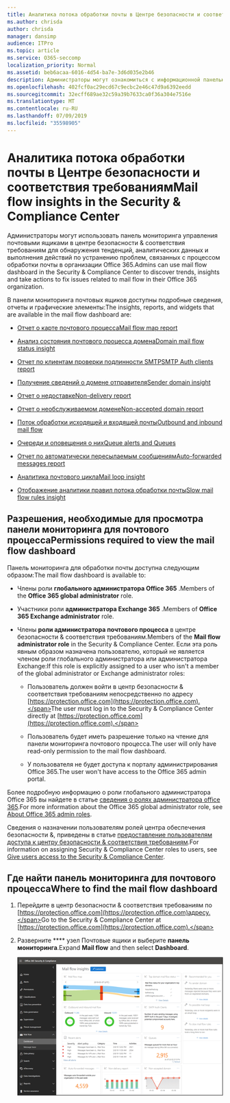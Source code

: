 ```yaml
---
title: Аналитика потока обработки почты в Центре безопасности и соответствия требованиям
ms.author: chrisda
author: chrisda
manager: dansimp
audience: ITPro
ms.topic: article
ms.service: O365-seccomp
localization_priority: Normal
ms.assetid: beb6acaa-6016-4d54-ba7e-3d6d035e2b46
description: Администраторы могут ознакомиться с информационной панелью почтовых ящиков в центре безопасности & соответствия требованиям.
ms.openlocfilehash: 402fcf0ac29ecd67c9ecbc2e46c47d9a6392eedd
ms.sourcegitcommit: 32ecff689ae32c59a39b7633ca0f36a304e7516e
ms.translationtype: MT
ms.contentlocale: ru-RU
ms.lasthandoff: 07/09/2019
ms.locfileid: "35598905"
---
```

# <a name="mail-flow-insights-in-the-security--compliance-center"></a><span data-ttu-id="34cd4-103">Аналитика потока обработки почты в Центре безопасности и соответствия требованиям</span><span class="sxs-lookup"><span data-stu-id="34cd4-103">Mail flow insights in the Security & Compliance Center</span></span>

<span data-ttu-id="34cd4-104">Администраторы могут использовать панель мониторинга управления почтовыми ящиками в центре безопасности & соответствия требованиям для обнаружения тенденций, аналитических данных и выполнения действий по устранению проблем, связанных с процессом обработки почты в организации Office 365.</span><span class="sxs-lookup"><span data-stu-id="34cd4-104">Admins can use mail flow dashboard in the Security & Compliance Center to discover trends, insights and take actions to fix issues related to mail flow in their Office 365 organization.</span></span>

<span data-ttu-id="34cd4-105">В панели мониторинга почтовых ящиков доступны подробные сведения, отчеты и графические элементы:</span><span class="sxs-lookup"><span data-stu-id="34cd4-105">The insights, reports, and widgets that are available in the mail flow dashboard are:</span></span>

- [<span data-ttu-id="34cd4-106">Отчет о карте почтового процесса</span><span class="sxs-lookup"><span data-stu-id="34cd4-106">Mail flow map report</span></span>](mfi-mail-flow-map-report.md)

- [<span data-ttu-id="34cd4-107">Анализ состояния почтового процесса домена</span><span class="sxs-lookup"><span data-stu-id="34cd4-107">Domain mail flow status insight</span></span>](mfi-domain-mail-flow-status-insight.md)

- [<span data-ttu-id="34cd4-108">Отчет по клиентам проверки подлинности SMTP</span><span class="sxs-lookup"><span data-stu-id="34cd4-108">SMTP Auth clients report</span></span>](mfi-smtp-auth-clients-report.md)

- [<span data-ttu-id="34cd4-109">Получение сведений о домене отправителя</span><span class="sxs-lookup"><span data-stu-id="34cd4-109">Sender domain insight</span></span>](mfi-sender-domain-insight.md)

- [<span data-ttu-id="34cd4-110">Отчет о недоставке</span><span class="sxs-lookup"><span data-stu-id="34cd4-110">Non-delivery report</span></span>](mfi-non-delivery-report.md)

- [<span data-ttu-id="34cd4-111">Отчет о необслуживаемом домене</span><span class="sxs-lookup"><span data-stu-id="34cd4-111">Non-accepted domain report</span></span>](mfi-non-accepted-domain-report.md)

- [<span data-ttu-id="34cd4-112">Поток обработки исходящей и входящей почты</span><span class="sxs-lookup"><span data-stu-id="34cd4-112">Outbound and inbound mail flow</span></span>](mfi-outbound-and-inbound-mail-flow.md)

- [<span data-ttu-id="34cd4-113">Очереди и оповещения о них</span><span class="sxs-lookup"><span data-stu-id="34cd4-113">Queue alerts and Queues</span></span>](mfi-queue-alerts-and-queues.md)

- [<span data-ttu-id="34cd4-114">Отчет по автоматически пересылаемым сообщениям</span><span class="sxs-lookup"><span data-stu-id="34cd4-114">Auto-forwarded messages report</span></span>](mfi-auto-forwarded-messages-report.md)

- [<span data-ttu-id="34cd4-115">Аналитика почтового цикла</span><span class="sxs-lookup"><span data-stu-id="34cd4-115">Mail loop insight</span></span>](mfi-mail-loop-insight.md)

- [<span data-ttu-id="34cd4-116">Отображение аналитики правил потока обработки почты</span><span class="sxs-lookup"><span data-stu-id="34cd4-116">Slow mail flow rules insight</span></span>](mfi-slow-mail-flow-rules-insight.md)

## <a name="permissions-required-to-view-the-mail-flow-dashboard"></a><span data-ttu-id="34cd4-117">Разрешения, необходимые для просмотра панели мониторинга для почтового процесса</span><span class="sxs-lookup"><span data-stu-id="34cd4-117">Permissions required to view the mail flow dashboard</span></span>

<span data-ttu-id="34cd4-118">Панель мониторинга для обработки почты доступна следующим образом:</span><span class="sxs-lookup"><span data-stu-id="34cd4-118">The mail flow dashboard is available to:</span></span>

- <span data-ttu-id="34cd4-119">Члены роли **глобального администратора Office 365** .</span><span class="sxs-lookup"><span data-stu-id="34cd4-119">Members of the **Office 365 global administrator** role.</span></span>

- <span data-ttu-id="34cd4-120">Участники роли **администратора Exchange 365** .</span><span class="sxs-lookup"><span data-stu-id="34cd4-120">Members of **Office 365 Exchange administrator** role.</span></span>

- <span data-ttu-id="34cd4-121">Члены **роли администратора почтового процесса** в центре безопасности & соответствия требованиям.</span><span class="sxs-lookup"><span data-stu-id="34cd4-121">Members of the **Mail flow administrator role** in the Security & Compliance Center.</span></span> <span data-ttu-id="34cd4-122">Если эта роль явным образом назначена пользователю, который не является членом роли глобального администратора или администратора Exchange:</span><span class="sxs-lookup"><span data-stu-id="34cd4-122">If this role is explicitly assigned to a user who isn't a member of the global administrator or Exchange administrator roles:</span></span>

  - <span data-ttu-id="34cd4-123">Пользователь должен войти в центр безопасности & соответствия требованиям непосредственно по адресу [https://protection.office.com](https://protection.office.com).</span><span class="sxs-lookup"><span data-stu-id="34cd4-123">The user must log in to the Security & Compliance Center directly at [https://protection.office.com](https://protection.office.com).</span></span>

  - <span data-ttu-id="34cd4-124">Пользователь будет иметь разрешение только на чтение для панели мониторинга почтового процесса.</span><span class="sxs-lookup"><span data-stu-id="34cd4-124">The user will only have read-only permission to the mail flow dashboard.</span></span>

  - <span data-ttu-id="34cd4-125">У пользователя не будет доступа к порталу администрирования Office 365.</span><span class="sxs-lookup"><span data-stu-id="34cd4-125">The user won't have access to the Office 365 admin portal.</span></span>

<span data-ttu-id="34cd4-126">Более подробную информацию о роли глобального администратора Office 365 вы найдете в статье [сведения о ролях администратора office 365](https://docs.microsoft.com/office365/admin/add-users/about-admin-roles).</span><span class="sxs-lookup"><span data-stu-id="34cd4-126">For more information about the Office 365 global administrator role, see [About Office 365 admin roles](https://docs.microsoft.com/office365/admin/add-users/about-admin-roles).</span></span>

<span data-ttu-id="34cd4-127">Сведения о назначении пользователям ролей центра обеспечения безопасности &, приведены в статье [предоставление пользователям доступа к центру безопасности & соответствия требованиям](https://docs.microsoft.com/office365/securitycompliance/grant-access-to-the-security-and-compliance-center).</span><span class="sxs-lookup"><span data-stu-id="34cd4-127">For information on assigning Security & Compliance Center roles to users, see [Give users access to the Security & Compliance Center](https://docs.microsoft.com/office365/securitycompliance/grant-access-to-the-security-and-compliance-center).</span></span>

## <a name="where-to-find-the-mail-flow-dashboard"></a><span data-ttu-id="34cd4-128">Где найти панель мониторинга для почтового процесса</span><span class="sxs-lookup"><span data-stu-id="34cd4-128">Where to find the mail flow dashboard</span></span>

1. <span data-ttu-id="34cd4-129">Перейдите в центр безопасности & соответствия требованиям по [https://protection.office.com](https://protection.office.com)адресу.</span><span class="sxs-lookup"><span data-stu-id="34cd4-129">Go to the Security & Compliance Center at [https://protection.office.com](https://protection.office.com).</span></span>

2. <span data-ttu-id="34cd4-130">Разверните \*\*\*\* узел Почтовые ящики и выберите **панель мониторинга**.</span><span class="sxs-lookup"><span data-stu-id="34cd4-130">Expand **Mail flow** and then select **Dashboard**.</span></span>

   ![Панель мониторинга почтовых ящиков в центре безопасности Office 365 & соответствия требованиям](media/mail-flow-dashboard-v2.png)
